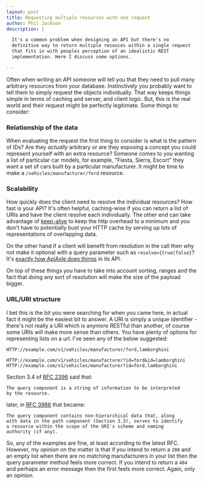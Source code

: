 ```yaml
---
layout: post
title: Requesting multiple resources with one request
author: Phil Jackson
description: |

  It's a common problem when designing an API but there's no
  definitive way to return multiple resouces within a single request
  that fits in with peoples perception of an idealistic REST
  implementation. Here I discuss some options.

---
```


Often when writing an API someone will tell you that they need to pull
many arbitrary resources from your database. Instinctively you
probably want to tell them to simply request the objects
individually. That way keeps things simple in terms of caching and
server, and client logic. But, this is the real world and their
request might be perfectly legitimate. Some things to consider:

### Relationship of the data

When evaluating the request the first thing to consider is what is the
pattern of IDs? Are they *actually* arbitrary or are they exposing a
concept you could represent yourself with an extra resource? Someone
comes to you wanting a list of particular car models, for example,
"Fiesta, Sierra, Escort" they want a set of cars built by a particular
manufacturer. It might be time to make a `/vehicles/manufacturer/ford`
resource.

### Scalability

How quickly does the client need to resolve the individual resources?
How fast is your API? It's often helpful, caching-wise if you can
return a list of URIs and have the client resolve each
individually. The other end can take advantage of
[keep-alive](http://en.wikipedia.org/wiki/HTTP_persistent_connection)
to keep the http overhead to a minimum and you don't have to
potentially bust your HTTP cache by serving up lots of representations
of overlapping data.

On the other hand if a client will benefit from resolution in the call
then why not make it optional with a query parameter such as
`resolve={true|false}`? It's
[exactly how ApiAxle does things](http://apiaxle.com/api.html#toc19)
in its API.

On top of these things you have to take into account sorting, ranges
and the fact that doing any sort of resolution will make the size of
the payload bigger.

### URL/URI structure

I bet this is the bit you were searching for when you came here, in
actual fact it might be the easiest bit to answer. A URI is simply a
unique identifier - there's not really a URI which is anymore RESTful
than another, of course some URIs will make more sense than
others. You have plenty of options for representing lists on a
url. I've seen any of the below suggested:

    HTTP://example.com/v1/vehicles/manufacturer/ford,lamborghini

    HTTP://example.com/v1/vehicles/manufacturer?id=ford&id=lamborghini
    HTTP://example.com/v1/vehicles/manufacturer?id=ford,lamborghini

Section 3.4 of [RFC 2396](http://www.ietf.org/rfc/rfc2396.txt) said
that:

    The query component is a string of information to be interpreted
    by the resource.

later, in [RFC 3986](http://www.ietf.org/rfc/rfc3986.txt) that became:

    The query component contains non-hierarchical data that, along
    with data in the path component (Section 3.3), serves to identify
    a resource within the scope of the URI's scheme and naming
    authority (if any).
    
So, any of the examples are fine, at least according to the latest
RFC. However, my *opinion* on the matter is that if you intend to
return a `200` and an empty list when there are no matching
manufacturers in your list then the query parameter method feels more
correct. If you intend to return a `404` and perhaps an error message
then the first feels more correct. Again, only an opinion.

